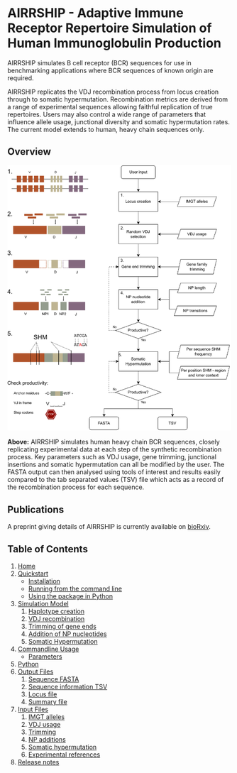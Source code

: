 # AIRRSHIP - Adaptive Immune Receptor Repertoire Simulation of Human Immunoglobulin Production

AIRRSHIP simulates B cell receptor (BCR) sequences for use in benchmarking applications where BCR sequences of known origin are required. 

AIRRSHIP replicates the VDJ recombination process from locus creation through to somatic hypermutation. Recombination metrics are derived from a range of experimental sequences allowing faithful replication of true repertoires. Users may also control a wide range of parameters that influence allele usage, junctional diversity and somatic hypermutation rates. The current model extends to human, heavy chain sequences only. 


## Overview

![Algorithm](img/overview_fig.png)

**Above:** AIRRSHIP simulates human heavy chain BCR sequences, closely replicating experimental data at each step of the synthetic recombination process. Key parameters such as VDJ usage, gene trimming, junctional insertions and somatic hypermutation can all be modified by the user. The FASTA output can then analysed using tools of interest and results easily compared to the tab separated values (TSV) file which acts as a record of the recombination process for each sequence.

## Publications

A preprint giving details of AIRRSHIP is currently available on [bioRxiv](https://www.biorxiv.org/content/10.1101/2022.12.20.521228v1).

## Table of Contents

1. [Home](index.md)
2. [Quickstart](quickstart.md)
    * [Installation](quickstart.md#installation)
    * [Running from the command line](quickstart.md#commandline)
    * [Using the package in Python](quickstart.md#python)
3. [Simulation Model](model.md)
    1.  [Haplotype creation](model.md#haplotype)
    2.  [VDJ recombination](model.md#vdj)
    3.  [Trimming of gene ends](model.md#trim)
    4.  [Addition of NP nucleotides](model.md#np)
    5.  [Somatic Hypermutation](model.md#shm)
4. [Commandline Usage](parameters.md)
    * [Parameters](parameters.md#parameters)
5. [Python](python_use.md)
6. [Output Files](output.md)
    1. [Sequence FASTA](output.md#fasta)
    2. [Sequence information TSV](output.md#tsv)
    3. [ Locus file](output.md#locus)
    4. [ Summary file](output.md#summary)
7. [Input Files](data.md)
    1. [IMGT alleles](data.md#imgt-alleles)
    2. [VDJ usage](data.md#vdj-usage)
    3. [Trimming](data.md#trimming)
    4. [NP additions](data.md#np-additions)
    5. [Somatic hypermutation](data.md#somatic-hypermutation)
    6. [Experimental references](data.md#experimental-data-used)
8. [Release notes](release.md)
